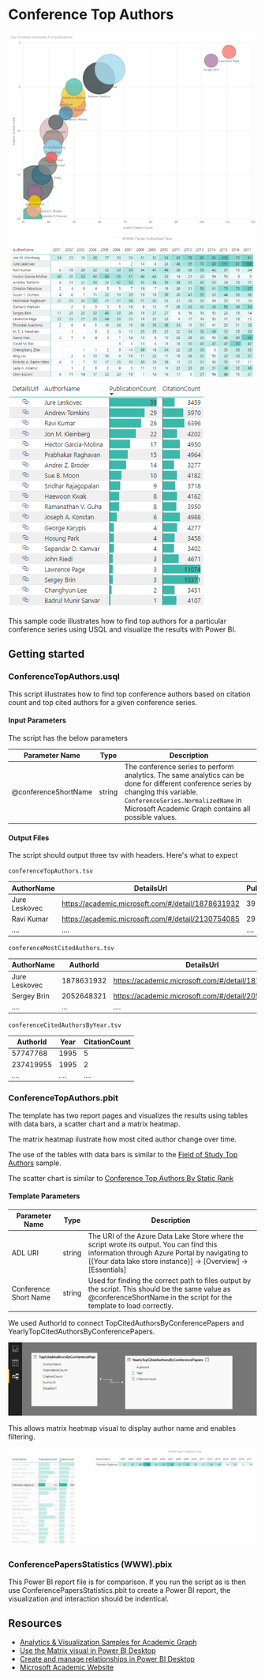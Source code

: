 # Conference Top Authors

![](/images/PBIConferenceTopAuthorsScatterChart(WWW).png "WWW top authors scatter chart") 
![](/images/PBIConferenceTopAuthorsYearHeatmap(WWW).png "WWW top authors citation year heatmap")
![](/images/PBIConferenceTopAuthorsTable(WWW).png "WWW top authors table")

This sample code illustrates how to find top authors for a particular conference series using USQL and visualize the results with Power BI.

## Getting started

### ConferenceTopAuthors.usql

This script illustrates how to find top conference authors based on citation count and top cited authors for a given conference series.


#### Input Parameters

The script has the below parameters

| Parameter Name |  Type  |                  Description                  |
|----------------|--------|-----------------------------------------------|
|  @conferenceShortName    | string | The conference series to perform analytics. The same analytics can be done for different conference series by changing this variable. `ConferenceSeries.NormalizedName` in Microsoft Academic Graph contains all possible values.|



#### Output Files

The script should output three tsv with headers. Here's what to expect

`conferenceTopAuthors.tsv`

| AuthorName  |      DetailsUrl        | PublicationCount | CitationCount | AuthorCitationRank | AuthorPublicationRank |
|-------------|------------------------|------------------|---------------|--------------------|-----------------------|
|Jure Leskovec|https://academic.microsoft.com/#/detail/1878631932| 39 | 3459 | 16 | 1 |
|Ravi Kumar   |https://academic.microsoft.com/#/detail/2130754085| 29 | 5970 | 4 | 2  |
|....         |....                                              |....|.... |....|....|


`conferenceMostCitedAuthors.tsv`

| AuthorName  | AuthorId |      DetailsUrl        | PublicationCount | CitationCount |
|-------------|----------|------------------------|------------------|---------------|
|Jure Leskovec|1878631932|https://academic.microsoft.com/#/detail/1878631932| 106 | 949 |
|Sergey Brin  |2052648321|https://academic.microsoft.com/#/detail/2052648321| 9 | 412 |
|....         |...       |....                                              |....|....|


`conferenceCitedAuthorsByYear.tsv`

| AuthorId | Year | CitationCount |
|----------|------|---------------|
| 57747768 | 1995 |       5       |
| 237419955| 1995 |       2       |
| ....     | .... |    ....       |

### ConferenceTopAuthors.pbit

The template has two report pages and visualizes the results using tables with data bars, a scatter chart and a matrix heatmap.

The matrix heatmap ilustrate how most cited author change over time. 

 The use of the tables with data bars is similar to the [Field of Study Top Authors](/src/AcademicAnalytics/01.%20Field%20of%20Study%20Top%20Authors) sample. 
 
 The scatter chart is similar to [Conference Top Authors By Static Rank](/src/AcademicAnalytics/02.%20Conference%20Top%20Authors%20By%20Static%20Rank)

#### Template Parameters
| Parameter Name |  Type  |                  Description                  |
|----------------|--------|-----------------------------------------------|
|  ADL URI    | string | The URI of the Azure Data Lake Store where the script wrote its output. You can find this information through Azure Portal by navigating to [{Your data lake store instance}] -> [Overview] -> [Essentials]  |
| Conference Short Name | string | Used for finding the correct path to files output by the script. This should be the same value as @conferenceShortName in the script for the template to load correctly. |


We used AuthorId to connect TopCitedAuthorsByConferencePapers and YearlyTopCitedAuthorsByConferencePapers.

![](/images/PBIConnectRelationships.png "Create table relationships")

This allows matrix heatmap visual to display author name and enables filtering.

![](/images/PBIConferenceTopAuthorsFilter(WWW).png "Using a visual to filter other visuals")

### ConferencePapersStatistics (WWW).pbix

This Power BI report file is for comparison. If you run the script as is then use ConferencePapersStatistics.pbit to create a Power BI report, the visualization and interaction should be indentical. 

## Resources

- [Analytics & Visualization Samples for Academic Graph](/README.md)
- [Use the Matrix visual in Power BI Desktop](https://docs.microsoft.com/en-us/power-bi/desktop-matrix-visual)
- [Create and manage relationships in Power BI Desktop](https://docs.microsoft.com/en-us/power-bi/desktop-create-and-manage-relationships)
- [Microsoft Academic Website](https://academic.microsoft.com/)